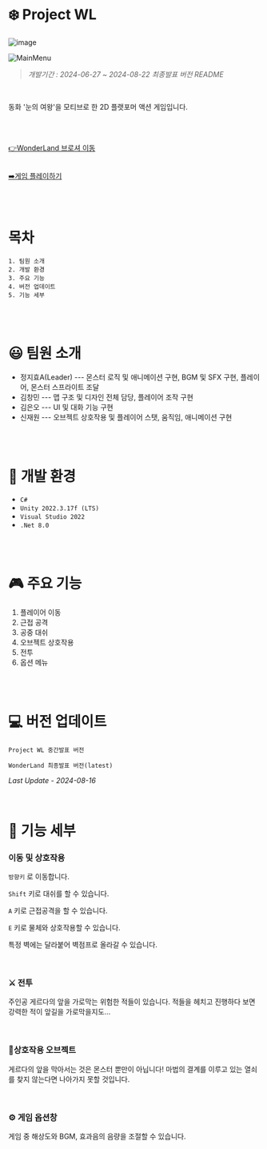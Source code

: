 # :snowflake: Project WL
![image](https://github.com/user-attachments/assets/e829a556-114f-4d6b-8114-ff70202907b3)

![MainMenu](https://github.com/user-attachments/assets/7e536e09-8a09-4d33-866b-291e7b56ac31)




> *개발기간 : 2024-06-27 ~ 2024-08-22*
> *최종발표 버전 README*

<br/>

동화 '눈의 여왕'을 모티브로 한 2D 플랫포머 액션 게임입니다.

<br/><br/>

[👉WonderLand 브로셔 이동](https://www.notion.so/teamsparta/B10-WonderLand-ddb2f7eefb5241cb9e80999d687d9b27)
<br/><br/>

[➡️게임 플레이하기](https://amor152394.itch.io/wonderland)

<br/><br/>

#  목차 
```
1. 팀원 소개
2. 개발 환경
3. 주요 기능
4. 버전 업데이트
5. 기능 세부
```

<br/><br/>

# :smiley:  팀원 소개
* 정지효A(Leader) --- 몬스터 로직 및 애니메이션 구현, BGM 및 SFX 구현, 플레이어, 몬스터 스프라이트 조달
* 김창민  --- 맵 구조 및 디자인 전체 담당, 플레이어 조작 구현
* 김은오  --- UI 및 대화 기능 구현
* 신재원  --- 오브젝트 상호작용 및 플레이어 스탯, 움직임, 애니메이션 구현


<br/><br/>
 
# :wrench: 개발 환경

* ``C#``
* ``Unity 2022.3.17f (LTS)``
* ``Visual Studio 2022``
* ``.Net 8.0``


<br/><br/>
 
# 🎮 주요 기능
1. 플레이어 이동
2. 근접 공격
3. 공중 대쉬
4. 오브젝트 상호작용
5. 전투
6. 옵션 메뉴
   
<br/><br/>

# :computer: 버전 업데이트 

```
Project WL 중간발표 버전
```

```
WonderLand 최종발표 버전(latest)
```

*Last Update - 2024-08-16*



<br/>

# :mag_right: 기능 세부 

### 이동 및 상호작용
``방향키`` 로 이동합니다.

``Shift`` 키로 대쉬를 할 수 있습니다.

``A`` 키로 근접공격을 할 수 있습니다.

``E`` 키로 물체와 상호작용할 수 있습니다.

특정 벽에는 달라붙어 벽점프로 올라갈 수 있습니다.

<br/>

### :crossed_swords: 전투
주인공 게르다의 앞을 가로막는 위험한 적들이 있습니다. 적들을 헤치고 진행하다 보면 강력한 적이 앞길을 가로막을지도...

<br/>

### :key:상호작용 오브젝트
게르다의 앞을 막아서는 것은 몬스터 뿐만이 아닙니다! 마법의 결계를 이루고 있는 열쇠를 찾지 않는다면 나아가지 못할 것입니다.

<br/>

### :gear: 게임 옵션창
게임 중 해상도와 BGM, 효과음의 음량을 조절할 수 있습니다.

<br/> <br/>
